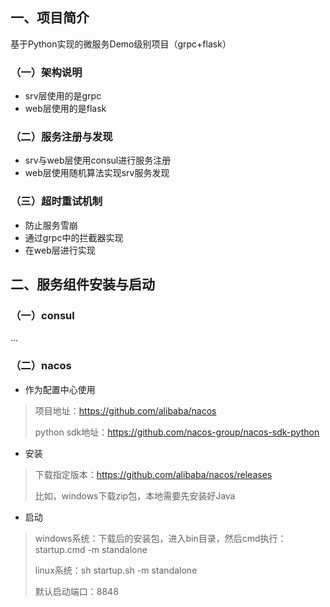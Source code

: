 ##  一、项目简介

基于Python实现的微服务Demo级别项目（grpc+flask）

### （一）架构说明

- srv层使用的是grpc
- web层使用的是flask

### （二）服务注册与发现

- srv与web层使用consul进行服务注册
- web层使用随机算法实现srv服务发现

### （三）超时重试机制

- 防止服务雪崩
- 通过grpc中的拦截器实现
- 在web层进行实现

## 二、服务组件安装与启动

### （一）consul

...

### （二）nacos

- 作为配置中心使用

> 项目地址：https://github.com/alibaba/nacos
>
> python sdk地址：https://github.com/nacos-group/nacos-sdk-python

- 安装

> 下载指定版本：https://github.com/alibaba/nacos/releases
>
> 比如，windows下载zip包，本地需要先安装好Java

- 启动

> windows系统：下载后的安装包，进入bin目录，然后cmd执行：startup.cmd -m standalone
>
> linux系统：sh startup.sh -m standalone
>
> 默认启动端口：8848

